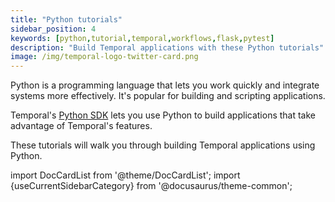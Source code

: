 ```yaml
---
title: "Python tutorials"
sidebar_position: 4
keywords: [python,tutorial,temporal,workflows,flask,pytest]
description: "Build Temporal applications with these Python tutorials"
image: /img/temporal-logo-twitter-card.png
---
```


Python is a programming language that lets you work quickly and integrate systems more effectively. It's popular for building and scripting applications.

Temporal's [Python SDK](https://docs.temporal.io/application-development/foundations/?lang=python/#add-your-sdk) lets you use Python to build applications that take advantage of Temporal's features.

These tutorials will walk you through building Temporal applications using Python.

import DocCardList from '@theme/DocCardList';
import {useCurrentSidebarCategory} from '@docusaurus/theme-common';

<DocCardList items={useCurrentSidebarCategory().items}/>

